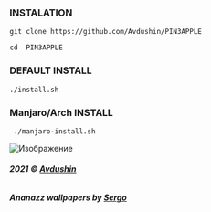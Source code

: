 ### INSTALATION 

` git clone https://github.com/Avdushin/PIN3APPLE `
 
` cd  PIN3APPLE `
 
### DEFAULT INSTALL 

` ./install.sh `

### Manjaro/Arch INSTALL 

` ./manjaro-install.sh`

![Изображение](https://cdn.discordapp.com/attachments/650681889308278785/903180849736990740/unknown.png)


###### **2021 © [Avdushin](https://github.com/Avdushin)**

###### **Ananazz wallpapers by [Sergo](https://vk.com/s.sm1rn0f)**
